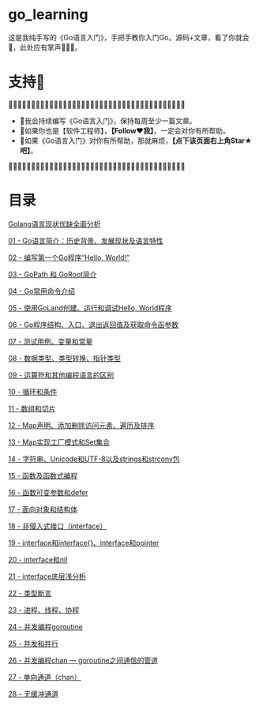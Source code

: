 # go_learning
这是我纯手写的《Go语言入门》，手把手教你入门Go。源码+文章，看了你就会🥴，此处应有掌声👏👏👏。

# 支持🤟
🤟🤟🤟🤟🤟🤟🤟🤟🤟🤟🤟🤟🤟🤟🤟🤟🤟🤟🤟🤟🤟🤟🤟🤟🤟🤟🤟🤟🤟🤟🤟🤟🤟🤟🤟🤟🤟🤟🤟
- 🎸我会持续编写《Go语言入门》，保持每周至少一篇文章。
- 🎸如果你也是【软件工程师】，**【Follow❤️我】**，一定会对你有所帮助。
- 🎸如果《Go语言入门》对你有所帮助，那就麻烦，**【点下该页面右上角Star★吧】**。

🤟🤟🤟🤟🤟🤟🤟🤟🤟🤟🤟🤟🤟🤟🤟🤟🤟🤟🤟🤟🤟🤟🤟🤟🤟🤟🤟🤟🤟🤟🤟🤟🤟🤟🤟🤟🤟🤟🤟

# 目录
[Golang语言现状优缺全面分析
](https://blog.csdn.net/oHaiKuoTianKong1682/article/details/107836785)

[01 - Go语言简介：历史背景、发展现状及语言特性
](https://blog.csdn.net/oHaiKuoTianKong1682/article/details/111932807)

[02 - 编写第一个Go程序“Hello, World!”
](https://blog.csdn.net/oHaiKuoTianKong1682/article/details/111986564)

[03 - GoPath 和 GoRoot简介](https://blog.csdn.net/oHaiKuoTianKong1682/article/details/111991281)

[04 - Go常用命令介绍](https://blog.csdn.net/oHaiKuoTianKong1682/article/details/112190163)

[05 - 使用GoLand创建、运行和调试Hello, World程序](https://blog.csdn.net/oHaiKuoTianKong1682/article/details/112221648)

[06 - Go程序结构、入口、退出返回值及获取命令函参数](https://blog.csdn.net/oHaiKuoTianKong1682/article/details/112236723)

[07 - 测试用例、变量和常量](https://blog.csdn.net/oHaiKuoTianKong1682/article/details/112241800)

[08 - 数据类型、类型转换、指针类型](https://blog.csdn.net/oHaiKuoTianKong1682/article/details/112385937)

[09 - 运算符和其他编程语言的区别](https://blog.csdn.net/oHaiKuoTianKong1682/article/details/112473349)

[10 - 循环和条件](https://blog.csdn.net/oHaiKuoTianKong1682/article/details/112516474)

[11 - 数组和切片](https://blog.csdn.net/oHaiKuoTianKong1682/article/details/112794608)

[12 - Map声明、添加删除访问元素、遍历及排序](https://blog.csdn.net/oHaiKuoTianKong1682/article/details/112919456)

[13 - Map实现工厂模式和Set集合](https://blog.csdn.net/oHaiKuoTianKong1682/article/details/112975380)

[14 - 字符串、Unicode和UTF-8以及strings和strconv包](https://blog.csdn.net/oHaiKuoTianKong1682/article/details/113098823)

[15 - 函数及函数式编程](https://blog.csdn.net/oHaiKuoTianKong1682/article/details/113370674)

[16 - 函数可变参数和defer](https://blog.csdn.net/oHaiKuoTianKong1682/article/details/114024422)

[17 - 面向对象和结构体](https://blog.csdn.net/oHaiKuoTianKong1682/article/details/114064741)

[18 - 非侵入式接口（interface）](https://blog.csdn.net/oHaiKuoTianKong1682/article/details/114124048)

[19 - interface和interface{}、interface和pointer](https://blog.csdn.net/oHaiKuoTianKong1682/article/details/114221277)

[20 - interface和nil](https://blog.csdn.net/oHaiKuoTianKong1682/article/details/114242650)

[21 - interface底层浅分析](https://blog.csdn.net/oHaiKuoTianKong1682/article/details/114337266)

[22 - 类型断言](https://blog.csdn.net/oHaiKuoTianKong1682/article/details/114371559)

[23 - 进程、线程、协程](https://blog.csdn.net/oHaiKuoTianKong1682/article/details/114409189?spm=1001.2014.3001.5501)

[24 - 并发编程goroutine](https://blog.csdn.net/oHaiKuoTianKong1682/article/details/114442646?spm=1001.2014.3001.5501)

[25 - 并发和并行](https://blog.csdn.net/oHaiKuoTianKong1682/article/details/114459719?spm=1001.2014.3001.5501)

[26 - 并发编程chan — goroutine之间通信的管道](https://blog.csdn.net/oHaiKuoTianKong1682/article/details/114496281?spm=1001.2014.3001.5501)

[27 - 单向通道（chan）](https://blog.csdn.net/oHaiKuoTianKong1682/article/details/114586381)

[28 - 无缓冲通道](https://blog.csdn.net/oHaiKuoTianKong1682/article/details/114636996)